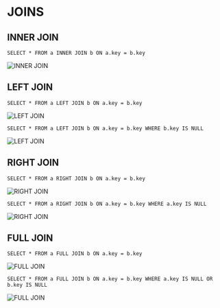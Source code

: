 # JOINS
## INNER JOIN
```pgsql
SELECT * FROM a INNER JOIN b ON a.key = b.key
```
![INNER JOIN](DDLyDML/img/inner_join.png "inner join")


## LEFT JOIN
```pgsql
SELECT * FROM a LEFT JOIN b ON a.key = b.key
```
![LEFT JOIN](DDLyDML/img/left_join.png "left join")


```pgsql
SELECT * FROM a LEFT JOIN b ON a.key = b.key WHERE b.key IS NULL
```
![LEFT JOIN](DDLyDML/img/left_join_where_is_null.png "left join where is null")


## RIGHT JOIN
```pgsql
SELECT * FROM a RIGHT JOIN b ON a.key = b.key
```
![RIGHT JOIN](DDLyDML/img/right_join.png "right join")


```pgsql
SELECT * FROM a RIGHT JOIN b ON a.key = b.key WHERE a.key IS NULL
```
![RIGHT JOIN](DDLyDML/img/right_join_where_is_null.png "right join where is null")

## FULL JOIN
```pgsql
SELECT * FROM a FULL JOIN b ON a.key = b.key
```
![FULL JOIN](DDLyDML/img/full_join.png "full join")

```pgsql
SELECT * FROM a FULL JOIN b ON a.key = b.key WHERE a.key IS NULL OR b.key IS NULL
```
![FULL JOIN](DDLyDML/img/full_join_where_is_null.png "full join where is null")
